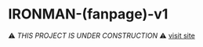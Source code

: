 # IRONMAN-(fanpage)-v1

:warning: _THIS PROJECT IS UNDER CONSTRUCTION_ :warning: 
[visit site](https://siddhantpratap101.github.io/ironman/)

